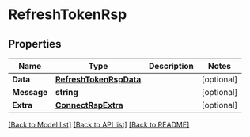 # RefreshTokenRsp

## Properties

Name | Type | Description | Notes
------------ | ------------- | ------------- | -------------
**Data** | [**RefreshTokenRspData**](RefreshTokenRsp_data.md) |  | [optional] 
**Message** | **string** |  | [optional] 
**Extra** | [**ConnectRspExtra**](ConnectRsp_extra.md) |  | [optional] 

[[Back to Model list]](../README.md#documentation-for-models) [[Back to API list]](../README.md#documentation-for-api-endpoints) [[Back to README]](../README.md)


